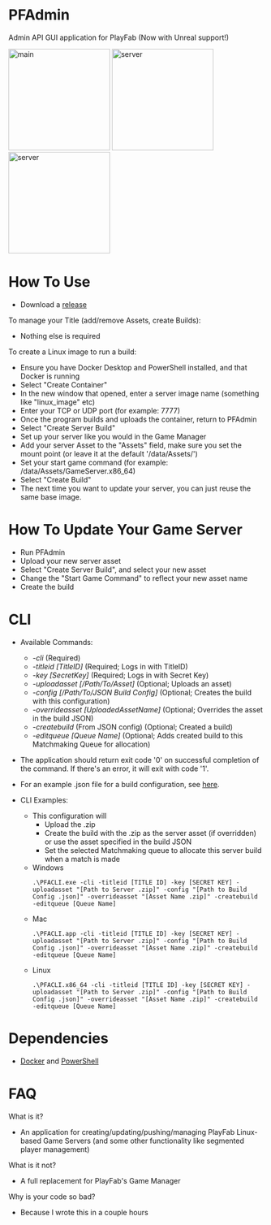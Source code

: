 # PFAdmin
Admin API GUI application for PlayFab (Now with Unreal support!)

<img src="https://i.imgur.com/NzKHvml.png" alt="main" width="200"/> <img src="https://i.imgur.com/uUPctYA.png" alt="server" width="200"/> <img src="https://i.imgur.com/fjUg3m6.png" alt="server" width="200"/>

# How To Use
- Download a [release](https://github.com/bphillips09/PFAdmin/releases/latest)

To manage your Title (add/remove Assets, create Builds):
- Nothing else is required

To create a Linux image to run a build:
- Ensure you have Docker Desktop and PowerShell installed, and that Docker is running
- Select "Create Container"
- In the new window that opened, enter a server image name (something like "linux_image" etc)
- Enter your TCP or UDP port (for example: 7777)
- Once the program builds and uploads the container, return to PFAdmin
- Select "Create Server Build"
- Set up your server like you would in the Game Manager
- Add your server Asset to the "Assets" field, make sure you set the mount point (or leave it at the default '/data/Assets/')
- Set your start game command (for example: /data/Assets/GameServer.x86_64)
- Select "Create Build"
- The next time you want to update your server, you can just reuse the same base image. 

# How To Update Your Game Server
- Run PFAdmin
- Upload your new server asset
- Select "Create Server Build", and select your new asset
- Change the "Start Game Command" to reflect your new asset name
- Create the build

# CLI
- Available Commands: 
    * *-cli* (Required)
    * *-titleid [TitleID]* (Required; Logs in with TitleID)
    * *-key [SecretKey]* (Required; Logs in with Secret Key)
    * *-uploadasset [/Path/To/Asset]* (Optional; Uploads an asset)
    * *-config [/Path/To/JSON Build Config]* (Optional; Creates the build with this configuration)
    * *-overrideasset [UploadedAssetName]* (Optional; Overrides the asset in the build JSON)
    * *-createbuild* (From JSON config) (Optional; Created a build)
    * *-editqueue [Queue Name]* (Optional; Adds created build to this Matchmaking Queue for allocation)
    
     
- The application should return exit code '0' on successful completion of the command. If there's an error, it will exit with code '1'.
- For an example .json file for a build configuration, see [here](https://github.com/bphillips09/PFAdmin/blob/master/build.json).
- CLI Examples:
    * This configuration will 
        * Upload the .zip
        * Create the build with the .zip as the server asset (if overridden) or use the asset specified in the build JSON
        * Set the selected Matchmaking queue to allocate this server build when a match is made
    * Windows
        ```
        .\PFACLI.exe -cli -titleid [TITLE ID] -key [SECRET KEY] -uploadasset "[Path to Server .zip]" -config "[Path to Build Config .json]" -overrideasset "[Asset Name .zip]" -createbuild -editqueue [Queue Name]
        ```
    * Mac
        ```
        .\PFACLI.app -cli -titleid [TITLE ID] -key [SECRET KEY] -uploadasset "[Path to Server .zip]" -config "[Path to Build Config .json]" -overrideasset "[Asset Name .zip]" -createbuild -editqueue [Queue Name]
        ```
    * Linux
        ```
        .\PFACLI.x86_64 -cli -titleid [TITLE ID] -key [SECRET KEY] -uploadasset "[Path to Server .zip]" -config "[Path to Build Config .json]" -overrideasset "[Asset Name .zip]" -createbuild -editqueue [Queue Name]
        ```

# Dependencies
- [Docker](https://www.docker.com/products/docker-desktop) and [PowerShell](https://github.com/PowerShell/PowerShell/releases/latest)

# FAQ
What is it?
- An application for creating/updating/pushing/managing PlayFab Linux-based Game Servers (and some other functionality like segmented player management)

What is it not?
- A full replacement for PlayFab's Game Manager

Why is your code so bad?
- Because I wrote this in a couple hours
